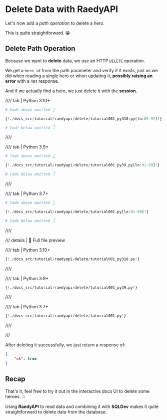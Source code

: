 # Delete Data with RaedyAPI

Let's now add a *path operation* to delete a hero.

This is quite straightforward. 😁

## Delete Path Operation

Because we want to **delete** data, we use an HTTP `DELETE` operation.

We get a `hero_id` from the path parameter and verify if it exists, just as we did when reading a single hero or when updating it, **possibly raising an error** with a `404` response.

And if we actually find a hero, we just delete it with the **session**.

//// tab | Python 3.10+

```Python hl_lines="3-11"
# Code above omitted 👆

{!./docs_src/tutorial/raedyapi/delete/tutorial001_py310.py[ln:89-97]!}

# Code below omitted 👇
```

////

//// tab | Python 3.9+

```Python hl_lines="3-11"
# Code above omitted 👆

{!./docs_src/tutorial/raedyapi/delete/tutorial001_py39.py[ln:91-99]!}

# Code below omitted 👇
```

////

//// tab | Python 3.7+

```Python hl_lines="3-11"
# Code above omitted 👆

{!./docs_src/tutorial/raedyapi/delete/tutorial001.py[ln:91-99]!}

# Code below omitted 👇
```

////

/// details | 👀 Full file preview

//// tab | Python 3.10+

```Python
{!./docs_src/tutorial/raedyapi/delete/tutorial001_py310.py!}
```

////

//// tab | Python 3.9+

```Python
{!./docs_src/tutorial/raedyapi/delete/tutorial001_py39.py!}
```

////

//// tab | Python 3.7+

```Python
{!./docs_src/tutorial/raedyapi/delete/tutorial001.py!}
```

////

///

After deleting it successfully, we just return a response of:

```JSON
{
    "ok": true
}
```

## Recap

That's it, feel free to try it out in the interactive docs UI to delete some heroes. 💥

Using **RaedyAPI** to read data and combining it with **SQLDev** makes it quite straightforward to delete data from the database.
